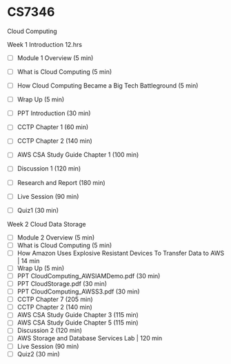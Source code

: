 # CS7346
Cloud Computing

Week 1 Introduction 12.hrs
- [ ] Module 1 Overview (5 min)
- [ ] What is Cloud Computing (5 min)
- [ ] How Cloud Computing Became a Big Tech Battleground (5 min)
- [ ] Wrap Up (5 min)
- [ ] PPT Introduction (30 min)
- [ ] CCTP Chapter 1 (60 min)
- [ ] CCTP Chapter 2 (140 min)
- [ ] AWS CSA Study Guide Chapter 1 (100 min)
- [ ] Discussion 1 (120 min)
- [ ] Research and Report (180 min)
- [ ] Live Session (90 min)
- [ ] Quiz1 (30 min)


Week 2 Cloud Data Storage 
- [ ] Module 2 Overview (5 min)
- [ ] What is Cloud Computing (5 min)
- [ ] How Amazon Uses Explosive Resistant Devices To Transfer Data to AWS | 14 min
- [ ] Wrap Up (5 min)
- [ ] PPT CloudComputing_AWSIAMDemo.pdf (30 min)
- [ ] PPT CloudStorage.pdf (30 min)
- [ ] PPT CloudComputing_AWSS3.pdf (30 min)
- [ ] CCTP Chapter 7 (205 min)
- [ ] CCTP Chapter 2 (140 min)
- [ ] AWS CSA Study Guide Chapter 3 (115 min)
- [ ] AWS CSA Study Guide Chapter 5 (115 min)
- [ ] Discussion 2 (120 min)
- [ ] AWS Storage and Database Services Lab | 120 min
- [ ] Live Session (90 min)
- [ ] Quiz2 (30 min)
